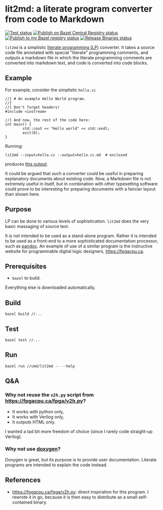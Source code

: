 # lit2md: a literate program converter from code to Markdown

[![Test status](https://github.com/filmil/lit2md/workflows/Test/badge.svg)](https://github.com/filmil/lit2md/actions/workflows/test.yml)
[![Publish on Bazel Central Registry status](https://github.com/filmil/lit2md/workflows/Publish%20on%20Bazel%20Central%20Registry/badge.svg)](https://github.com/filmil/lit2md/actions/workflows/publish-bcr.yml)
[![Publish to my Bazel registry status](https://github.com/filmil/lit2md/workflows/Publish%20to%20my%20Bazel%20registry/badge.svg)](https://github.com/filmil/lit2md/actions/workflows/publish.yml)
[![Release Binaries status](https://github.com/filmil/lit2md/workflows/Release%20Binaries/badge.svg)](https://github.com/filmil/lit2md/actions/workflows/release.yml)

`lit2md` is a simplistic [literate programming (LP)][litp] converter. It takes
a source code file annotated with special "literate" programming comments, and
outputs a markdown file in which the literate programming comments are
converted into markdown text, and code is converted into code blocks.

[litp]: https://en.wikipedia.org/wiki/Literate_programming

## Example

For example, consider the simplistic `hello.cc`

```
//] # An example Hello World program.
//]
//] Don't forget headers!
#include <iostream>

//] And now, the rest of the code here:
int main() {
		std::cout << "Hello world" << std::endl;
		exit(0);
}
```

Running:

```
lit2md --input=hello.cc --output=hello.cc.md  # enclosed
```

produces [this output][this].


[this]: ./hello.cc.md

It could be argued that such a converter could be useful in preparing
explanatory documents about existing code.  Now, a Markdown file is not
extremely useful in itself, but in combination with other typesetting software
could prove to be interesting for preparing documents with a fancier layout
than shown here.

## Purpose

LP can be done to various levels of sophistication. `lit2md` does the very
basic massaging of source text.

It is not intended to be used as a stand-alone program. Rather it is intended
to be used as a front-end to a more sophisticated documentation processor, such
as [pandoc][pdc]. An example of use of a similar program is the instructive
website for programmable digital logic designers, https://fpgacpu.ca.

[pdc]: https://pandoc.org

## Prerequisites

* `bazel` to build.

Everything else is downloaded automatically.

## Build

```
bazel build //...
```

## Test

```
bazel test //...
```

## Run

```
bazel run //cmd/lit2md -- --help

```

## Q&A

### Why not reuse the `v2h.py` script from https://fpgacpu.ca/fpga/v2h.py?

* It works with python only,
* It works with Verilog only,
* It outputs HTML only.

I wanted a tad bit more freedom of choice (since I rarely code straight-up
Verilog).

### Why not use [doxygen][dxg]?

Doxygen is great, but its purpose is to provide user documentation. Literate
programs are intended to explain the code instead.

[dxg]: https://www.doxygen.nl

## References

* https://fpgacpu.ca/fpga/v2h.py: direct inspiration for this program. I
  rewrote it in go, because it is then easy to distribute as a small
  self-contained binary.
